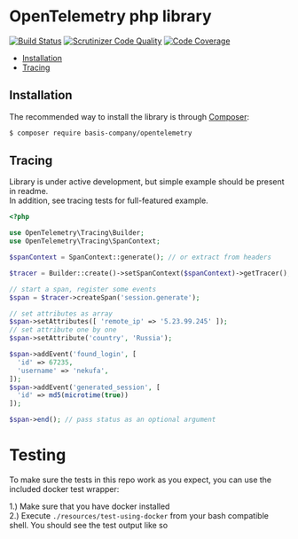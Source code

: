 # OpenTelemetry php library
[![Build Status](https://travis-ci.org/basis-company/opentelemetry-php.svg?branch=master)](https://travis-ci.org/basis-company/opentelemetry-php)
[![Scrutinizer Code Quality](https://scrutinizer-ci.com/g/basis-company/opentelemetry-php/badges/quality-score.png?b=master)](https://scrutinizer-ci.com/g/basis-company/opentelemetry-php/?branch=master)
[![Code Coverage](https://scrutinizer-ci.com/g/basis-company/opentelemetry-php/badges/coverage.png?b=master)](https://scrutinizer-ci.com/g/basis-company/opentelemetry-php/?branch=master)

- [Installation](#installation)
- [Tracing](#tracing)

## Installation
The recommended way to install the library is through [Composer](http://getcomposer.org):
```bash
$ composer require basis-company/opentelemetry
```

## Tracing
Library is under active development, but simple example should be present in readme.  
In addition, see tracing tests for full-featured example.
```php
<?php

use OpenTelemetry\Tracing\Builder;
use OpenTelemetry\Tracing\SpanContext;

$spanContext = SpanContext::generate(); // or extract from headers

$tracer = Builder::create()->setSpanContext($spanContext)->getTracer();

// start a span, register some events
$span = $tracer->createSpan('session.generate');

// set attributes as array
$span->setAttributes([ 'remote_ip' => '5.23.99.245' ]);
// set attribute one by one
$span->setAttribute('country', 'Russia');

$span->addEvent('found_login', [
  'id' => 67235,
  'username' => 'nekufa',
]);
$span->addEvent('generated_session', [
  'id' => md5(microtime(true))
]);

$span->end(); // pass status as an optional argument
```

# Testing
To make sure the tests in this repo work as you expect, you can use the included docker test wrapper:

1.)  Make sure that you have docker installed  
2.)  Execute `./resources/test-using-docker` from your bash compatible shell. 
You should see the test output like so
